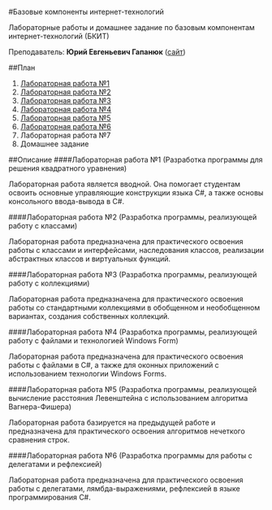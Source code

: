 #Базовые компоненты интернет-технологий

Лабораторные работы и домашнее задание по базовым компонентам интернет-технологий (БКИТ)

Преподаватель: **Юрий Евгеньевич Гапанюк** ([сайт](http://sfm2007.narod.ru/))

##План

1. [Лабораторная работа №1](https://github.com/bestK1ngArthur/IU5/tree/master/3%20%D1%81%D0%B5%D0%BC%D0%B5%D1%81%D1%82%D1%80/%D0%91%D0%B0%D0%B7%D0%BE%D0%B2%D1%8B%D0%B5%20%D0%BA%D0%BE%D0%BC%D0%BF%D0%BE%D0%BD%D0%B5%D0%BD%D1%82%D1%8B%20%D0%B8%D0%BD%D1%82%D0%B5%D1%80%D0%BD%D0%B5%D1%82-%D1%82%D0%B5%D1%85%D0%BD%D0%BE%D0%BB%D0%BE%D0%B3%D0%B8%D0%B9/Lab%201)
2. [Лабораторная работа №2](https://github.com/bestK1ngArthur/IU5/tree/master/3%20%D1%81%D0%B5%D0%BC%D0%B5%D1%81%D1%82%D1%80/%D0%91%D0%B0%D0%B7%D0%BE%D0%B2%D1%8B%D0%B5%20%D0%BA%D0%BE%D0%BC%D0%BF%D0%BE%D0%BD%D0%B5%D0%BD%D1%82%D1%8B%20%D0%B8%D0%BD%D1%82%D0%B5%D1%80%D0%BD%D0%B5%D1%82-%D1%82%D0%B5%D1%85%D0%BD%D0%BE%D0%BB%D0%BE%D0%B3%D0%B8%D0%B9/Lab%202)
3. [Лабораторная работа №3](https://github.com/bestK1ngArthur/IU5/tree/master/3%20%D1%81%D0%B5%D0%BC%D0%B5%D1%81%D1%82%D1%80/%D0%91%D0%B0%D0%B7%D0%BE%D0%B2%D1%8B%D0%B5%20%D0%BA%D0%BE%D0%BC%D0%BF%D0%BE%D0%BD%D0%B5%D0%BD%D1%82%D1%8B%20%D0%B8%D0%BD%D1%82%D0%B5%D1%80%D0%BD%D0%B5%D1%82-%D1%82%D0%B5%D1%85%D0%BD%D0%BE%D0%BB%D0%BE%D0%B3%D0%B8%D0%B9/Lab%203)
4. [Лабораторная работа №4](https://github.com/bestK1ngArthur/IU5/tree/master/3%20%D1%81%D0%B5%D0%BC%D0%B5%D1%81%D1%82%D1%80/%D0%91%D0%B0%D0%B7%D0%BE%D0%B2%D1%8B%D0%B5%20%D0%BA%D0%BE%D0%BC%D0%BF%D0%BE%D0%BD%D0%B5%D0%BD%D1%82%D1%8B%20%D0%B8%D0%BD%D1%82%D0%B5%D1%80%D0%BD%D0%B5%D1%82-%D1%82%D0%B5%D1%85%D0%BD%D0%BE%D0%BB%D0%BE%D0%B3%D0%B8%D0%B9/Lab%204-5)
5. [Лабораторная работа №5](https://github.com/bestK1ngArthur/IU5/tree/master/3%20%D1%81%D0%B5%D0%BC%D0%B5%D1%81%D1%82%D1%80/%D0%91%D0%B0%D0%B7%D0%BE%D0%B2%D1%8B%D0%B5%20%D0%BA%D0%BE%D0%BC%D0%BF%D0%BE%D0%BD%D0%B5%D0%BD%D1%82%D1%8B%20%D0%B8%D0%BD%D1%82%D0%B5%D1%80%D0%BD%D0%B5%D1%82-%D1%82%D0%B5%D1%85%D0%BD%D0%BE%D0%BB%D0%BE%D0%B3%D0%B8%D0%B9/Lab%204-5)
6. [Лабораторная работа №6](https://github.com/bestK1ngArthur/IU5/tree/master/3%20%D1%81%D0%B5%D0%BC%D0%B5%D1%81%D1%82%D1%80/%D0%91%D0%B0%D0%B7%D0%BE%D0%B2%D1%8B%D0%B5%20%D0%BA%D0%BE%D0%BC%D0%BF%D0%BE%D0%BD%D0%B5%D0%BD%D1%82%D1%8B%20%D0%B8%D0%BD%D1%82%D0%B5%D1%80%D0%BD%D0%B5%D1%82-%D1%82%D0%B5%D1%85%D0%BD%D0%BE%D0%BB%D0%BE%D0%B3%D0%B8%D0%B9/Lab%206)
7. Лабораторная работа №7
8. Домашнее задание

##Описание
####Лабораторная работа №1 (Разработка программы для решения квадратного уравнения)

Лабораторная работа является вводной. Она помогает студентам освоить основные управляющие конструкции языка С#, а также основы консольного ввода-вывода в С#.

####Лабораторная работа №2 (Разработка программы, реализующей работу с классами)

Лабораторная работа предназначена для практического освоения работы с классами и интерфейсами, наследования классов, реализации абстрактных классов и виртуальных функций.

####Лабораторная работа №3 (Разработка программы, реализующей работу с коллекциями)

Лабораторная работа предназначена для практического освоения работы со стандартными коллекциями в обобщенном и необобщенном вариантах, создания собственных коллекций. 

####Лабораторная работа №4 (Разработка программы, реализующей работу с файлами и технологией Windows Form)

Лабораторная работа предназначена для практического освоения работы с файлами в С#, а также для оконных приложений с использованием технологии Windows Forms.

####Лабораторная работа №5 (Разработка программы, реализующей вычисление расстояния Левенштейна с использованием алгоритма Вагнера-Фишера)

Лабораторная работа базируется на предыдущей работе и предназначена для практического освоения алгоритмов нечеткого сравнения строк. 

####Лабораторная работа №6 (Разработка программы для работы с делегатами и рефлексией)

Лабораторная работа предназначена для практического освоения работы с делегатами, лямбда-выражениями, рефлексией в языке программирования С#.
